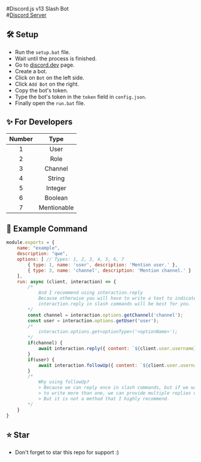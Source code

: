#Discord.js v13 Slash Bot<br>
#[Discord Server](https://discord.gg/Qdbq2v8FM4)

## 🛠 Setup
 - Run the `setup.bat` file.
 - Wait until the process is finished.
 - Go to [discord.dev](https://discord.dev) page.
 - Create a bot.
 - Click on `Bot` on the left side.
 - Click `Add Bot` on the right.
 - Copy the bot's token.
 - Type the bot's token in the `token` field in `config.json`.
 - Finally open the `run.bat` file.

## ✨ For Developers
| Number      |  Type          |
| :---:       |  :---:         |
| 1           |  User          | 
| 2           |  Role          | 
| 3           |  Channel       | 
| 4           |  String        | 
| 5           |  Integer       | 
| 6           |  Boolean       | 
| 7           |  Mentionable   | 


## 🔮 Example Command
```js
module.exports = {
    name: "example",
    description: "qwe",
    options: [ // Types: 1, 2, 3, 4, 5, 6, 7
        { type: 1, name: 'user', description: 'Mention user.' },
        { type: 3, name: 'channel', description: 'Mention channel.' }
    ],
    run: async (client, interaction) => {
        /* 
            And I recommend using interaction.reply
            Because otherwise you will have to write a text to indicate who the message belongs to, 
            interaction.reply in slash commands will be best for you.
        */
        const channel = interaction.options.getChannel('channel');
        const user = interaction.options.getUser('user');
        /*
            interaction.options.get<optionType>('<optionName>');
        */
        if(channel) {
            await interaction.reply({ content: `${client.user.username} | ${channel.id}`, ephemeral: true  })
        }
        if(user) {
            await interaction.followUp({ content: `${client.user.username} | ${user.username}`, ephemeral: true  })
        }
        /*
            Why using followUp?
            > Because we can reply once in slash commands, but if we want 
            > to write more than one, we can provide multiple replies using followUp. 
            > But it is not a method that I highly recommend.
        */
    }
}
```

## ⭐ Star
 - Don't forget to star this repo for support :)